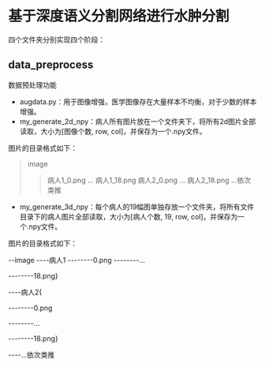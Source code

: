 # 基于深度语义分割网络进行水肿分割

四个文件夹分别实现四个阶段：

## data_preprocess
数据预处理功能

* augdata.py：用于图像增强，医学图像存在大量样本不均衡，对于少数的样本增强。
* my_generate_2d_npy：病人所有图片放在一个文件夹下，将所有2d图片全部读取，大小为[图像个数, row, col]，并保存为一个.npy文件。

图片的目录格式如下：
>image
>>病人1_0.png
>>...
>>病人1_18.png
>>病人2_0.png
>>...
>>病人2_18.png
>>...依次类推

* my_generate_3d_npy：每个病人的19幅图单独存放一个文件夹，将所有文件目录下的病人图片全部读取，大小为[病人个数, 19, row, col]，并保存为一个.npy文件。

图片的目录格式如下：

--image
----病人1
--------0.png
--------...

--------18.png}

----病人2{

--------0.png

--------...

--------18.png}

----...依次类推
